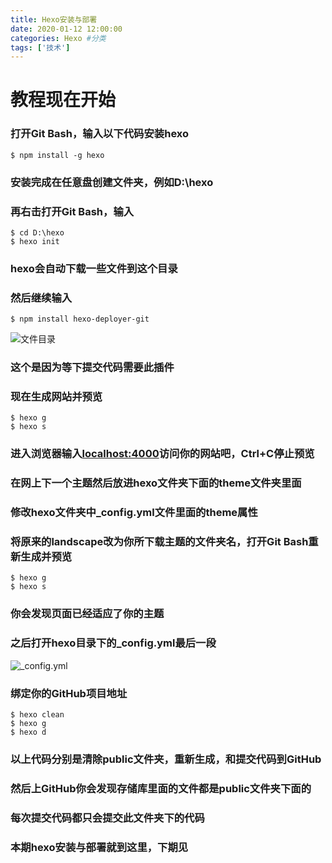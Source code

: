 ```yaml
---
title: Hexo安装与部署
date: 2020-01-12 12:00:00
categories: Hexo #分类
tags: ['技术']
---
```


# 教程现在开始
### 打开Git Bash，输入以下代码安装hexo
```
$ npm install -g hexo
```
<!-- more -->
### 安装完成在任意盘创建文件夹，例如D:\hexo
### 再右击打开Git Bash，输入
```
$ cd D:\hexo
$ hexo init
```
### hexo会自动下载一些文件到这个目录
### 然后继续输入
```
$ npm install hexo-deployer-git
```
![文件目录](file.png)

### 这个是因为等下提交代码需要此插件
### 现在生成网站并预览
```
$ hexo g
$ hexo s
```

### 进入浏览器输入[localhost:4000](localhost:4000 "localhost:4000")访问你的网站吧，Ctrl+C停止预览
### 在网上下一个主题然后放进hexo文件夹下面的theme文件夹里面
### 修改hexo文件夹中_config.yml文件里面的theme属性
### 将原来的landscape改为你所下载主题的文件夹名，打开Git Bash重新生成并预览
```
$ hexo g
$ hexo s
```
### 你会发现页面已经适应了你的主题
### 之后打开hexo目录下的_config.yml最后一段
![_config.yml](git.png)
### 绑定你的GitHub项目地址
```
$ hexo clean
$ hexo g
$ hexo d
```
### 以上代码分别是清除public文件夹，重新生成，和提交代码到GitHub
### 然后上GitHub你会发现存储库里面的文件都是public文件夹下面的
### 每次提交代码都只会提交此文件夹下的代码
### 本期hexo安装与部署就到这里，下期见